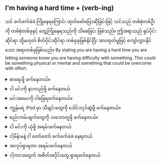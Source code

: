 ## I'm having a hard time + (verb-ing)

သင် ခက်ခက်ခဲခဲ ကြုံနေရကြောင်း ထုတ်ဖော်ပြောဆိုခြင်းဖြင့် သင်သည် တစ်စုံတစ်ဦးကို တစ်စုံတစ်ခုနှင့် တွေ့ကြုံနေရသည်ကို သိစေခြင်း ဖြစ်သည်။ ဤအရာသည် ရုပ်ပိုင်းဆိုင်ရာ သို့မဟုတ် စိတ်ပိုင်းဆိုင်ရာ တစ်ခုခုဖြစ်နိုင်ပြီး အားထုတ်မှုဖြင့် ကျော်လွှားနိုင်သော အရာတစ်ခုဖြစ်သည်။
By stating you are having a hard time you are letting someone know you are having difficulty with something. This could be something physical or mental and something that could be overcome with effort.

<details>
<summary>စာရေးဖို့ ခက်နေတယ်။</summary>
"I'm having a hard time writing."

</details>
<details>
<summary>ငါ မင်းကို နားလည်ဖို့ ခက်နေတယ်</summary>
"I'm having a hard time understanding you."
</details>
<details>
<summary>မင်းအမေးကို ငါဖြေရခက်နေတယ်။</summary>

"I'm having a hard time answering your question."
</details>
<details>
<summary>ကျွန်မရဲ့ iPod မှာ သီချင်းတွေကို ဒေါင်းလုဒ်ဆွဲဖို့ ခက်နေတယ်။</summary>

"I'm having a hard time downloading songs to my iPod."
</details>
<details>
<summary>စည်းကမ်းချက်တွေကို သဘောတူဖို့ ခက်နေတယ်။</summary>

"I'm having a hard time agreeing to the terms."
</details>


<details>
<summary>ငါ မင်းကို ယုံဖို့ အရမ်းခက်နေတယ်</summary>
"I'm having an extremely hard time trusting you."
</details>
<details>
<summary>ငါ့မိန်းမနဲ့ ငါ တော်တော် ခက်ခက်ခဲခဲ နေရတယ်</summary>

"I'm having an extremely hard time with my wife."
</details>
<details>
<summary>အလုပ်ရှာရတာ အရမ်းခက်နေတယ်</summary>

"I'm having a very hard time finding a job."
</details>
<details>
<summary>ငါ့ကားအတွက် အစိတ်အပိုင်းတွေ ရှာရခက်နေတယ်</summary>

"I'm having a very hard time finding parts for my car."
</details>
